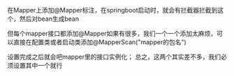 
在Mapper上添加@Mapper标注，在springboot启动时，就会有拦截器拦截到这个，然后对bean生成bean

但每个mapper接口都添加@Mapper如果有很多，我们一个一个添加太麻烦，可以直接在配置类或者启动类添加@MapperScan("mapper的包名")

设置完成之后就会吧mapper里的接口实例化；
总之，这两个其实差不多，我们必须设置其中一个就行
